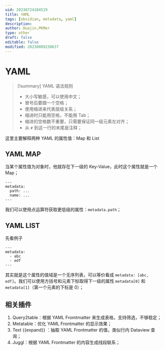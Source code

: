 ```yaml
---
uid: 20230724104529
title: YAML
tags: [obsidian, metadata, yaml]
description: 
author: Huajin,PKMer
type: other
draft: false
editable: false
modified: 20230809230637
---
```


# YAML

> [!summary] YAML 语法规则
> - 大小写敏感，可以使用中文；
> - 冒号后要跟一个空格；
> - 使用缩进来代表层级关系；
> - 缩进时只能用空格，不能用 Tab；
> - 缩进的空格数不重要，只需要保证同一级元素左对齐；
> - 从 `#` 到这一行的末尾是注释；

这里主要解释两种 YAML 的属性值：Map 和 List

## YAML MAP

当某个属性值为对象时，他就存在下一级的 Key-Value，此时这个属性就是一个 Map；

```
---
metadata:
  path: ...
  name: ...
---
```

我们可以使用点运算符获取更低级的属性：`metadata.path`；

## YAML LIST

先看例子

```
---
metadata:
  - abc
  - edf
---
```

其实就是这个属性的值域是一个无序列表，可以等价看成 `metadata: [abc, edf]`。我们可以使用方括号和元素下标取得下一级的属性 `metadata[0]` 和 `metadata[1]`（第一个元素的下标是 0）；

## 相关插件

1. Query2table：根据 YAML Fromtmatter 来生成表格，支持筛选，不够稳定；
2. Metatable：优化 YAML Frontmatter 的显示效果；
3. Text {{expand}} ：抽取 YAML Frontmatter 的值，类似行内 Dataview 查询；
4. Juggl：根据 YAML Frontmatter 的内容生成线段联系；

